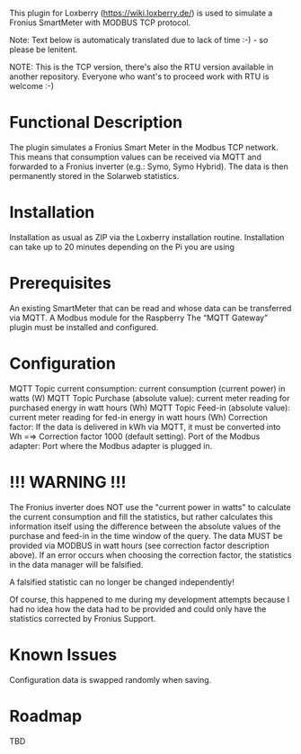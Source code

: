 This plugin for Loxberry (https://wiki.loxberry.de/) is used to simulate a Fronius SmartMeter with MODBUS TCP protocol.

Note: Text below is automaticaly translated due to lack of time :-) - so please be lenitent.

NOTE: 
This is the TCP version, there's also the RTU version available in another repository. 
Everyone who want's to proceed work with RTU is welcome :-)

Functional Description
======================
The plugin simulates a Fronius Smart Meter in the Modbus TCP network. This means that consumption values can be received via MQTT and forwarded to a Fronius inverter (e.g.: Symo, Symo Hybrid). The data is then permanently stored in the Solarweb statistics.

Installation
============
Installation as usual as ZIP via the Loxberry installation routine.
Installation can take up to 20 minutes depending on the Pi you are using

Prerequisites
=============
An existing SmartMeter that can be read and whose data can be transferred via MQTT.
A Modbus module for the Raspberry
The “MQTT Gateway” plugin must be installed and configured.

Configuration
=============
MQTT Topic current consumption: current consumption (current power) in watts (W)
MQTT Topic Purchase (absolute value): current meter reading for purchased energy in watt hours (Wh)
MQTT Topic Feed-in (absolute value): current meter reading for fed-in energy in watt hours (Wh)
Correction factor: If the data is delivered in kWh via MQTT, it must be converted into Wh =⇒ Correction factor 1000 (default setting).
Port of the Modbus adapter: Port where the Modbus adapter is plugged in.

!!! WARNING !!!
===============
The Fronius inverter does NOT use the "current power in watts" to calculate the current consumption and fill the statistics, but rather calculates this information itself using the difference between the absolute values of the purchase and feed-in in the time window of the query. The data MUST be provided via MODBUS in watt hours (see correction factor description above). If an error occurs when choosing the correction factor, the statistics in the data manager will be falsified.

A falsified statistic can no longer be changed independently!

Of course, this happened to me during my development attempts because I had no idea how the data had to be provided and could only have the statistics corrected by Fronius Support.

Known Issues
============
Configuration data is swapped randomly when saving.

Roadmap
=======
TBD
